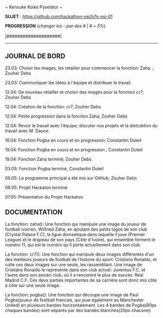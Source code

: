 ~ Kensuke Koike Pyxelator ~

**SUJET** : https://github.com/hackathon-nsi/h7n-nsi-01

**PROGRESSION** (*changer les - par des # | # = 5%*)<br />  
|####################|

<hr />
<!-- ne pas effacer les lignes ci-dessus et mettre à jour la progression régulièrement -->

## JOURNAL DE BORD

23.03: Choisir les images, les retailler pour commencer la fonction: Zaha. ; Zouher Debs

23.03: Communiquer les idées à l'équipe et distribuer le travail.

12.04: De nouveau retailler et choisir des images pour la fonction cr7; Zouher Debs

12.04: Création de la fonction: cr7; Zouher Debs

12.04:  Petite progression dans la fonction Zaha; Zouher Debs

12.04: Revoir le travail avec l'équipe; discuter nos projets et la distrubtion du travail avec M. Dauce.

16.04: Fonction Pogba en cours et en progression; Constantin Duteil

19.04: Fonction Pogba en cours et en progression ; Constantin Duteil

19.04: Fonction Zaha terminé; Zouher Debs

03.05: Fonction Pogba terminé, Constantin Duteil 

06.05: Le programme principal a été mis sur GitHub; Zouher Debs

06.05: Projet Hackaton terminé

07.05: Présentation du Projet Hackaton 







## DOCUMENTATION
La fonction: zaha(): Une fonction qui manipule une image du joueur de football ivoirien, Wilfried Zaha, en ajoutant des petits logos de son club (Crystal Palace F.C), la ligue domsetique dans laquelle il joue (Premier League) et le drapeau de son pays (Côte d'Ivoire), qui ensemble forment le numéro 11, qui est le numéro qu'il porte actuellement dans son club.

La fonction: cr7(): Une fonction qui manipule deux images différentes d'un des meilleurs joueurs de football de l'histoire du sport: Cristiano Ronaldo, et colle ces deux images sur une seule, les rassemblant. Une image de Cristiano Ronaldo le représente dans son club actuel: Juventus F.C, et l'autre dans son ancien club, où il a rencontré le plus de succès: Real Madrid C.F. Ces deux parties importantes de sa carrière sont donc mis côte à côte sur une seule image.

La fonction: pogba(): Une fonction qui découpe une image de Paul Pogba(joueur de football francais, qui joue également au Manchester United) en plusieurs bandes horizontalement. Les 4 bandes de Pogba(90px chaques bandes) sont séparés par des bandes blanches(20px chacune).      
